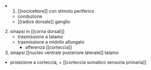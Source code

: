 - 1. [[nocicettore]] con stimolo periferico
	- conduzione
	- [[radice dorsale]] ganglio
2. sinapsi in [[corna dorsali]]
	- trasmissione a talamo
	- trasmissione a midollo allungato
		- afferenza [[corteccia]]
1. sinapsi [[nucleo ventrale posteriore laterale]] talamo
- proiezione a corteccia, + [[corteccia somatico sensoria primaria]]